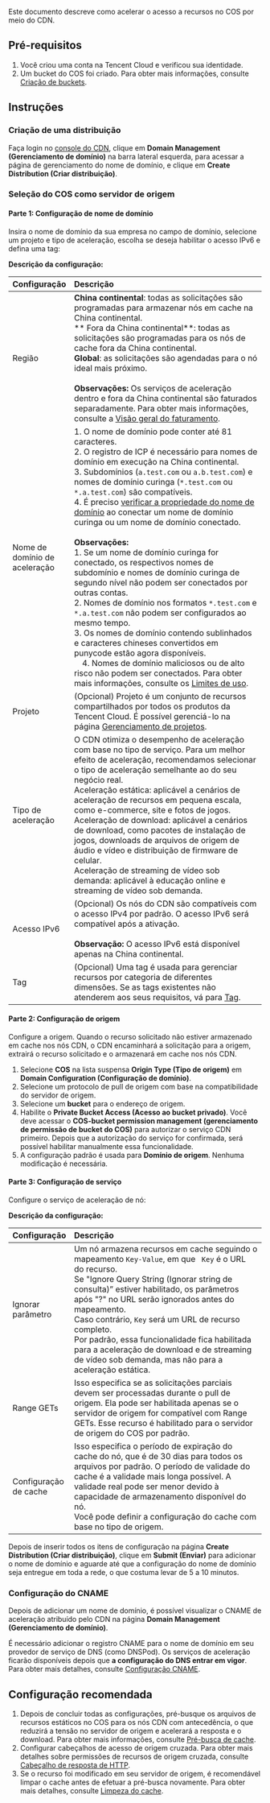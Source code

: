 <style> 
table th:nth-of-type(1) { width:18%; } 
table th:nth-of-type(2){ width:82%; } 
</style>

Este documento descreve como acelerar o acesso a recursos no COS por meio do CDN.

## Pré-requisitos

1. Você criou uma conta na Tencent Cloud e verificou sua identidade.
2. Um bucket do COS foi criado. Para obter mais informações, consulte [Criação de buckets](https://intl.cloud.tencent.com/document/product/436/13309).

## Instruções

### Criação de uma distribuição

Faça login no [console do CDN](https://console.cloud.tencent.com/cdn), clique em **Domain Management (Gerenciamento de domínio)** na barra lateral esquerda, para acessar a página de gerenciamento do nome de domínio, e clique em **Create Distribution (Criar distribuição)**.
### Seleção do COS como servidor de origem

#### Parte 1: Configuração de nome de domínio

Insira o nome de domínio da sua empresa no campo de domínio, selecione um projeto e tipo de aceleração, escolha se deseja habilitar o acesso IPv6 e defina uma tag:


**Descrição da configuração:**

| Configuração | Descrição                                                     |
| :------- | :----------------------------------------------------------- |
| Região | **China continental**: todas as solicitações são programadas para armazenar nós em cache na China continental. <br/>** Fora da China continental**: todas as solicitações são programadas para os nós de cache fora da China continental. <br/>**Global**: as solicitações são agendadas para o nó ideal mais próximo. <br/><br/>**Observações:** Os serviços de aceleração dentro e fora da China continental são faturados separadamente. Para obter mais informações, consulte a [Visão geral do faturamento](https://intl.cloud.tencent.com/document/product/228/2949). |
| Nome de domínio de aceleração          | 1. O nome de domínio pode conter até 81 caracteres.<br/>2. O registro de ICP é necessário para nomes de domínio em execução na China continental.<br/>3. Subdomínios (`a.test.com` ou `a.b.test.com`) e nomes de domínio curinga (`*.test.com` ou `*.a.test.com`) são compatíveis.<br/>4. É preciso [verificar a propriedade do nome de domínio](https://intl.cloud.tencent.com/document/product/228/5734) ao conectar um nome de domínio curinga ou um nome de domínio conectado.<br/><br/> **Observações:<br/>** 1. Se um nome de domínio curinga for conectado, os respectivos nomes de subdomínio e nomes de domínio curinga de segundo nível não podem ser conectados por outras contas.<br/> 2. Nomes de domínio nos formatos `*.test.com` e `*.a.test.com` não podem ser configurados ao mesmo tempo.<br/>3. Os nomes de domínio contendo sublinhados e caracteres chineses convertidos em punycode estão agora disponíveis.<br/>　4. Nomes de domínio maliciosos ou de alto risco não podem ser conectados. Para obter mais informações, consulte os [Limites de uso](https://intl.cloud.tencent.com/document/product/228/32981). |
| Projeto | (Opcional) Projeto é um conjunto de recursos compartilhados por todos os produtos da Tencent Cloud. É possível gerenciá-lo na página [Gerenciamento de projetos](https://console.cloud.tencent.com/project). |
| Tipo de aceleração | O CDN otimiza o desempenho de aceleração com base no tipo de serviço. Para um melhor efeito de aceleração, recomendamos selecionar o tipo de aceleração semelhante ao do seu negócio real.  <br/>Aceleração estática: aplicável a cenários de aceleração de recursos em pequena escala, como e-commerce, site e fotos de jogos. <br/>Aceleração de download: aplicável a cenários de download, como pacotes de instalação de jogos, downloads de arquivos de origem de áudio e vídeo e distribuição de firmware de celular. <br/>Aceleração de streaming de vídeo sob demanda: aplicável à educação online e streaming de vídeo sob demanda. |
| Acesso IPv6 | (Opcional) Os nós do CDN são compatíveis com o acesso IPv4 por padrão. O acesso IPv6 será compatível após a ativação.<br /><br/>**Observação:** O acesso IPv6 está disponível apenas na China continental. |
| Tag     | (Opcional) Uma tag é usada para gerenciar recursos por categoria de diferentes dimensões. Se as tags existentes não atenderem aos seus requisitos, vá para [Tag](https://console.cloud.tencent.com/tag/taglist). |

#### Parte 2: Configuração de origem

Configure a origem. Quando o recurso solicitado não estiver armazenado em cache nos nós CDN, o CDN encaminhará a solicitação para a origem, extrairá o recurso solicitado e o armazenará em cache nos nós CDN.


1. Selecione **COS** na lista suspensa **Origin Type (Tipo de origem)** em **Domain Configuration (Configuração de domínio)**.
2. Selecione um protocolo de pull de origem com base na compatibilidade do servidor de origem.
3. Selecione um **bucket** para o endereço de origem.
4. Habilite o **Private Bucket Access (Acesso ao bucket privado)**. Você deve acessar o **COS-bucket permission management (gerenciamento de permissão de bucket do COS)** para autorizar o serviço CDN primeiro. Depois que a autorização do serviço for confirmada, será possível habilitar manualmente essa funcionalidade.
5. A configuração padrão é usada para **Domínio de origem**. Nenhuma modificação é necessária.

#### Parte 3: Configuração de serviço

Configure o serviço de aceleração de nó:


**Descrição da configuração:**

| Configuração | Descrição                                                     |
| :------- | :----------------------------------------------------------- |
| Ignorar parâmetro | Um nó armazena recursos em cache seguindo o mapeamento `Key-Value`, em que ` Key` é o URL do recurso.<br/> Se "Ignore Query String (Ignorar string de consulta)” estiver habilitado, os parâmetros após "?" no URL serão ignorados antes do mapeamento. <br/>Caso contrário, `Key` será um URL de recurso completo. <br/>Por padrão, essa funcionalidade fica habilitada para a aceleração de download e de streaming de vídeo sob demanda, mas não para a aceleração estática. |
| Range GETs | Isso especifica se as solicitações parciais devem ser processadas durante o pull de origem. Ela pode ser habilitada apenas se o servidor de origem for compatível com Range GETs. Esse recurso é habilitado para o servidor de origem do COS por padrão. |
| Configuração de cache | Isso especifica o período de expiração do cache do nó, que é de 30 dias para todos os arquivos por padrão. O período de validade do cache é a validade mais longa possível. A validade real pode ser menor devido à capacidade de armazenamento disponível do nó.<br />Você pode definir a configuração do cache com base no tipo de origem. |

Depois de inserir todos os itens de configuração na página **Create Distribution (Criar distribuição)**, clique em **Submit (Enviar)** para adicionar o nome de domínio e aguarde até que a configuração do nome de domínio seja entregue em toda a rede, o que costuma levar de 5 a 10 minutos.

### Configuração do CNAME

Depois de adicionar um nome de domínio, é possível visualizar o CNAME de aceleração atribuído pelo CDN na página **Domain Management (Gerenciamento de domínio)**.


É necessário adicionar o registro CNAME para o nome de domínio em seu provedor de serviço de DNS (como DNSPod). Os serviços de aceleração ficarão disponíveis depois que **a configuração do DNS entrar em vigor**. Para obter mais detalhes, consulte [Configuração CNAME](https://intl.cloud.tencent.com/document/product/228/3121).

## Configuração recomendada

1. Depois de concluir todas as configurações, pré-busque os arquivos de recursos estáticos no COS para os nós CDN com antecedência, o que reduzirá a tensão no servidor de origem e acelerará a resposta e o download. Para obter mais informações, consulte <a href="https://intl.cloud.tencent.com/document/product/228/39000"> Pré-busca de cache</a>.
2. Configurar cabeçalhos de acesso de origem cruzada. Para obter mais detalhes sobre permissões de recursos de origem cruzada, consulte <a href="https://intl.cloud.tencent.com/document/product/228/35320">Cabeçalho de resposta de HTTP</a>.
3. Se o recurso foi modificado em seu servidor de origem, é recomendável limpar o cache antes de efetuar a pré-busca novamente. Para obter mais detalhes, consulte <a href="https://intl.cloud.tencent.com/document/product/228/6299">Limpeza  do cache</a>.
